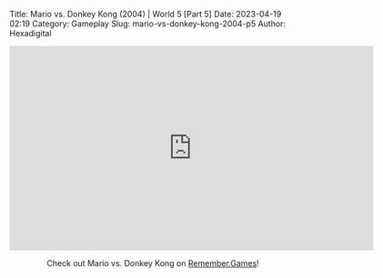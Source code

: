 Title: Mario vs. Donkey Kong (2004) | World 5 [Part 5]
Date: 2023-04-19 02:19
Category: Gameplay
Slug: mario-vs-donkey-kong-2004-p5
Author: Hexadigital

<center><iframe src="https://www.youtube.com/embed/NjOL41AcmKY?feature=oembed" allow="accelerometer; autoplay; encrypted-media; gyroscope; picture-in-picture" width="640" height="360" frameborder="0"></iframe>

Check out Mario vs. Donkey Kong on [Remember.Games](https://remember.games/game/4327/mario-vs-donkey-kong/)!</center>